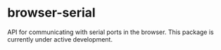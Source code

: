 # browser-serial

API for communicating with serial ports in the browser. This package is currently under active development.

